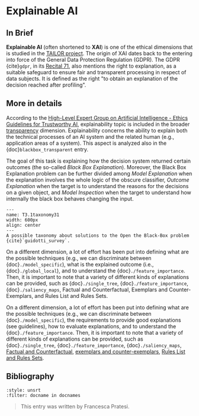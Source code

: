 # Explainable AI

<!-- TODO: add resources or remove duplicate paragraph! -->

## In Brief

**Explainable AI** (often shortened to **XAI**) is one of the ethical dimensions that is studied in the <a href="https://tailor-network.eu/" target=_blank>TAILOR project</a>.
The origin of XAI dates back to the entering into force of the General Data Protection Regulation (GDPR).
The GDPR {cite}`gdpr`, in its <a href="https://gdpr-info.eu/recitals/no-71/" target=_blank>Recital 71</a>, also mentions the right to explanation, as a suitable safeguard to ensure fair and transparent processing in respect of data subjects. It is defined as the right "to obtain an explanation of the decision reached after profiling". <!-- TODO: add link to profiling -->

## More in details

According to the <a href="https://wayback.archive-it.org/12090/20201227221227/https://ec.europa.eu/digital-single-market/en/news/ethics-guidelines-trustworthy-ai" target=_blank>High-Level Expert Group on Artificial Intelligence - Ethics Guidelines for Trustworthy AI</a>, explainability topic is included in the broader [transparency](./Transparency.md) dimension. Explainability concerns the ability to explain both the technical processes of an AI system and the related human (e.g., application areas of a system).
This aspect is analyzed also in the {doc}`blackbox_transparent` entry. <!-- {doc}`./XAI_dimensions`-->

The goal of this task is explaining how the decision system returned certain outcomes (the so-called *Black Box Explanation*). Moreover, the Black Box Explanation problem can be further divided among *Model Explanation* when the explanation involves the whole logic of the obscure classifier, *Outcome Explanation* when the target is to understand the reasons for the decisions on a given object, and *Model Inspection* when the target to understand how internally the black box behaves changing the input.

<!-- TODO: prendere solo un pezzo della figura -->
```{figure} ./xai_taxonomy.png
---
name: T3.1taxonomy31
width: 600px
align: center
---
A possible taxonomy about solutions to the Open the Black-Box problem {cite}`guidotti_survey`.
```

On a different dimension, a lot of effort has been put into defining what are the possible techniques (e.g., we can discriminate between {doc}`./model_specific`), what is the explained outcome (i.e., {doc}`./global_local`), and to understand the {doc}`./feature_importance`. Then, it is important to note that a variety of different kinds of explanations can be provided, such as {doc}`./single_tree`, {doc}`./feature_importance`, {doc}`./saliency_maps`, Factual and Counterfactual, Exemplars and Counter-Exemplars, and Rules List and Rules Sets.<!--[Factual and Counterfactual](./counterfactuals.md), exemplars and counter-exemplars, [Rules List and Rules Sets](./rules.md).-->

<!-- TODO: Togliere!!! -->
On a different dimension, a lot of effort has been put into defining what are the possible techniques (e.g., we can discriminate between {doc}`./model_specific`), the requirements to provide good explanations (see <!-- TODO: add anchor {ref}`guidelines` --> guidelines), how to <!-- TODO: add link [evaluate explanations](./evaluating_explanations.md) --> evaluate explanations, and to understand the {doc}`./feature_importance`. Then, it is important to note that a variety of different kinds of explanations can be provided, such as {doc}`./single_tree`, {doc}`./feature_importance`, {doc}`./saliency_maps`, [Factual and Counterfactual](./counterfactual.md), [exemplars and counter-exemplars](./prototypes.md), [Rules List and Rules Sets](./rules.md).

<!--
Transparency
	Dimensions of Explanations
	        Black Box Explanation vs Explanation by Design
	        Model-Specific vs Model-Agnostic Explainers
	        Global vs Local Explanations
	XAI
		Kinds of (Post-Hoc) Explanations  cambiare il link a "Increasing research on XAI"
			Feature Importance
			Saliency Maps
			Single Tree Approximation
-->

## Bibliography

<!-- :style: unsrtalpha -->

```{bibliography}
:style: unsrt
:filter: docname in docnames
```

> This entry was written by Francesca Pratesi.

